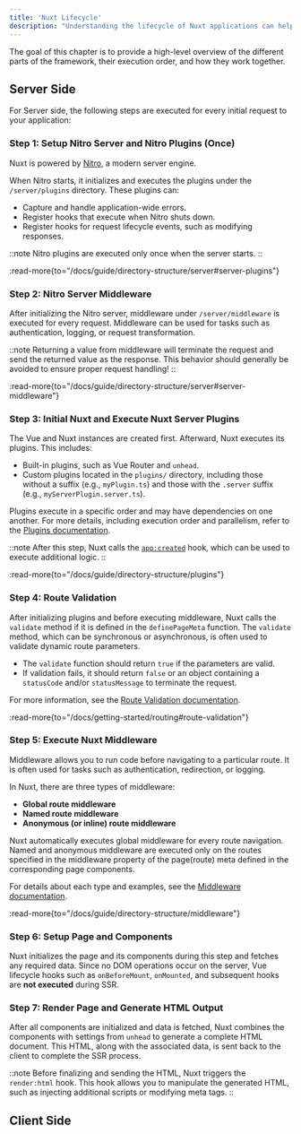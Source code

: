 ```yaml
---
title: 'Nuxt Lifecycle'
description: "Understanding the lifecycle of Nuxt applications can help you gain deeper insights into how the framework operates, especially for both server-side and client-side rendering."
---
```


The goal of this chapter is to provide a high-level overview of the different parts of the framework, their execution order, and how they work together.

## Server Side

For Server side, the following steps are executed for every initial request to your application:

### Step 1: Setup Nitro Server and Nitro Plugins (Once)

Nuxt is powered by [Nitro](https://nitro.build/), a modern server engine.

When Nitro starts, it initializes and executes the plugins under the `/server/plugins` directory. These plugins can:
- Capture and handle application-wide errors.
- Register hooks that execute when Nitro shuts down.
- Register hooks for request lifecycle events, such as modifying responses.

::note
Nitro plugins are executed only once when the server starts.
::

:read-more{to="/docs/guide/directory-structure/server#server-plugins"}

### Step 2: Nitro Server Middleware

After initializing the Nitro server, middleware under `/server/middleware` is executed for every request. Middleware can be used for tasks such as authentication, logging, or request transformation.

::note
Returning a value from middleware will terminate the request and send the returned value as the response. This behavior should generally be avoided to ensure proper request handling!
::

:read-more{to="/docs/guide/directory-structure/server#server-middleware"}

### Step 3: Initial Nuxt and Execute Nuxt Server Plugins

The Vue and Nuxt instances are created first. Afterward, Nuxt executes its plugins. This includes:
- Built-in plugins, such as Vue Router and `unhead`.
- Custom plugins located in the `plugins/` directory, including those without a suffix (e.g., `myPlugin.ts`) and those with the `.server` suffix (e.g., `myServerPlugin.server.ts`).

Plugins execute in a specific order and may have dependencies on one another. For more details, including execution order and parallelism, refer to the [Plugins documentation](/docs/guide/directory-structure/plugins).

::note
After this step, Nuxt calls the [`app:created`](/docs/api/advanced/hooks#app-hooks-runtime) hook, which can be used to execute additional logic.
::

:read-more{to="/docs/guide/directory-structure/plugins"}

### Step 4: Route Validation

After initializing plugins and before executing middleware, Nuxt calls the `validate` method if it is defined in the `definePageMeta` function. The `validate` method, which can be synchronous or asynchronous, is often used to validate dynamic route parameters.

- The `validate` function should return `true` if the parameters are valid.
- If validation fails, it should return `false` or an object containing a `statusCode` and/or `statusMessage` to terminate the request.

For more information, see the [Route Validation documentation](/docs/getting-started/routing#route-validation).

:read-more{to="/docs/getting-started/routing#route-validation"}

### Step 5: Execute Nuxt Middleware

Middleware allows you to run code before navigating to a particular route. It is often used for tasks such as authentication, redirection, or logging.

In Nuxt, there are three types of middleware:
- **Global route middleware**
- **Named route middleware**
- **Anonymous (or inline) route middleware**

Nuxt automatically executes global middleware for every route navigation. Named and anonymous middleware are executed only on the routes specified in the middleware property of the page(route) meta defined in the corresponding page components.

For details about each type and examples, see the [Middleware documentation](/docs/guide/directory-structure/middleware).

:read-more{to="/docs/guide/directory-structure/middleware"}

### Step 6: Setup Page and Components

Nuxt initializes the page and its components during this step and fetches any required data. Since no DOM operations occur on the server, Vue lifecycle hooks such as `onBeforeMount`, `onMounted`, and subsequent hooks are **not executed** during SSR.

### Step 7: Render Page and Generate HTML Output

After all components are initialized and data is fetched, Nuxt combines the components with settings from `unhead` to generate a complete HTML document. This HTML, along with the associated data, is sent back to the client to complete the SSR process.

::note
Before finalizing and sending the HTML, Nuxt triggers the `render:html` hook. This hook allows you to manipulate the generated HTML, such as injecting additional scripts or modifying meta tags.
::

## Client Side

<!-- Section to be completed -->
